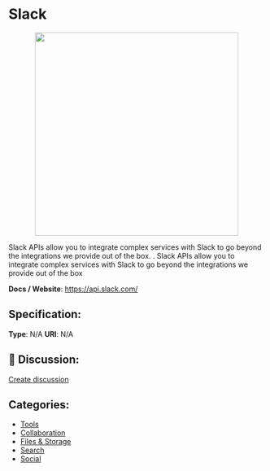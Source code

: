 # Slack
<p align="center">
    <img width="400" src="https://raw.githubusercontent.com/apis-list/apis-list/main/apis/slack/logo_256x256.png" />
</p>

Slack APIs allow you to integrate complex services with Slack to go beyond the integrations we provide out of the box. . Slack APIs allow you to integrate complex services with Slack to go beyond the integrations we provide out of the box

**Docs / Website**: https://api.slack.com/

## Specification:
**Type**:  N/A 
**URI**:  N/A 

## 💬 Discussion:
[Create discussion](https://github.com/apis-list/apis-list/discussions/new)

## Categories:
- [Tools](https://github.com/apis-list/apis-list#tools)
- [Collaboration](https://github.com/apis-list/apis-list#collaboration)
- [Files & Storage](https://github.com/apis-list/apis-list#files-and-storage)
- [Search](https://github.com/apis-list/apis-list#search)
- [Social](https://github.com/apis-list/apis-list#social)



